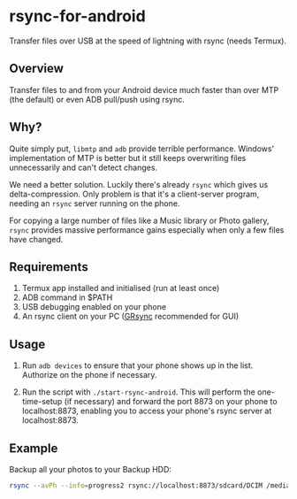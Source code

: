 # rsync-for-android

Transfer files over USB at the speed of lightning with rsync (needs Termux).



## Overview

Transfer files to and from your Android device much faster than over MTP (the default) or even ADB pull/push using rsync.

## Why?

Quite simply put, `libmtp` and `adb` provide terrible performance. Windows' implementation of MTP is better but it still keeps overwriting files unnecessarily and can't detect changes.

We need a better solution. Luckily there's already `rsync` which gives us delta-compression. Only problem is that it's a client-server program, needing an `rsync` server running on the phone.

For copying a large number of files like a Music library or Photo gallery, `rsync` provides massive performance gains especially when only a few files have changed.

## Requirements

1. Termux app installed and initialised (run at least once)
2. ADB command in $PATH
3. USB debugging enabled on your phone
4. An rsync client on your PC ([GRsync](http://www.opbyte.it/grsync/) recommended for GUI)

## Usage

1. Run `adb devices` to ensure that your phone shows up in the list. Authorize on the phone if necessary.

2. Run the script with `./start-rsync-android`. This will perform the one-time-setup (if necessary) and forward the port 8873 on your phone to localhost:8873, enabling you to access your phone's rsync server at localhost:8873.

## Example
Backup all your photos to your Backup HDD:

 ```bash
rsync --avPh --info=progress2 rsync://localhost:8873/sdcard/DCIM /media/Backup/Phone/DCIM
 ```